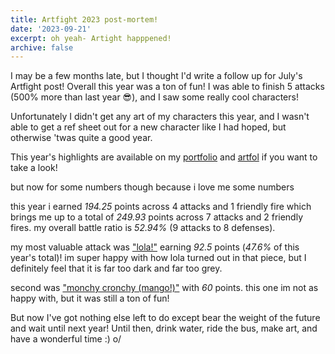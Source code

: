 ```yaml
---
title: Artfight 2023 post-mortem!
date: '2023-09-21'
excerpt: oh yeah- Artight happpened!
archive: false
---
```


I may be a few months late, but I thought I'd write a follow up for July's Artfight post! Overall this year was a ton of fun! I was able to finish 5 attacks (500% more than last year 😎), and I saw some really cool characters!

Unfortunately I didn't get any art of my characters this year, and I wasn't able to get a ref sheet out for a new character like I had hoped, but otherwise 'twas quite a good year. 

This year's highlights are available on my [portfolio](/portfolio) and [artfol](https://www.artfol.co/kayt_was_taken) if you want to take a look!

but now for some numbers though because i love me some numbers

this year i earned *194.25* points across 4 attacks and 1 friendly fire which brings me up to a total of *249.93* points across 7 attacks and 2 friendly fires. my overall battle ratio is *52.94%* (9 attacks to 8 defenses). 

my most valuable attack was ["lola!"](https://artfight.net/attack/5222255.lola) earning *92.5* points (*47.6%* of this year's total)! im super happy with how lola turned out in that piece, but I definitely feel that it is far too dark and far too grey.

second was ["monchy cronchy (mango!)"](https://artfight.net/attack/4665855.monchy-cronchy-mango) with *60* points. this one im not as happy with, but it was still a ton of fun!

But now I've got nothing else left to do except bear the weight of the future and wait until next year! Until then, drink water, ride the bus, make art, and have a wonderful time :) o/